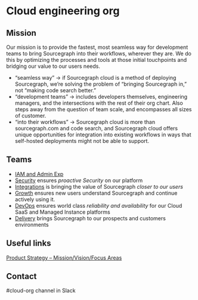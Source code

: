 # Cloud engineering org

## Mission

Our mission is to provide the fastest, most seamless way for development teams to bring Sourcegraph into their workflows, wherever they are. We do this by optimizing the processes and tools at those initial touchpoints and bridging our value to our users needs.

- “seamless way” → if Sourcegraph cloud is a method of deploying Sourcegraph, we’re solving the problem of “bringing Sourcegraph in,” not “making code search better.”
- “development teams” → includes developers themselves, engineering managers, and the intersections with the rest of their org chart. Also steps away from the question of team scale, and encompasses all sizes of customer.
- “into their workflows” → Sourcegraph cloud is more than sourcegraph.com and code search, and Sourcegraph cloud offers unique opportunities for integration into existing workflows in ways that self-hosted deployments might not be able to support.

## Teams

<!-- TODO : add mission-->

- [IAM and Admin Exp](./iam-and-admin-exp/index.md)
- [Security](./security/index.md) ensures _proactive Security_ on our platform
- [Integrations](./integrations/index.md) is bringing the value of Sourcegraph _closer to our users_
- [Growth](./growth-team/index.md) ensures new users understand Sourcegraph and continue actively using it.
- [DevOps](./devops/index.md) ensures world class _reliability and availability_ for our Cloud SaaS and Managed Instance platforms
- [Delivery](./delivery) brings Sourcegraph to our prospects and customers environments

## Useful links

[Product Strategy – Mission/Vision/Focus Areas](../../../../strategy-goals/strategy/cloud/index.md)

## Contact

#cloud-org channel in Slack
